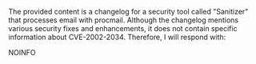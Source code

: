 The provided content is a changelog for a security tool called "Sanitizer" that processes email with procmail. Although the changelog mentions various security fixes and enhancements, it does not contain specific information about CVE-2002-2034. Therefore, I will respond with:

NOINFO